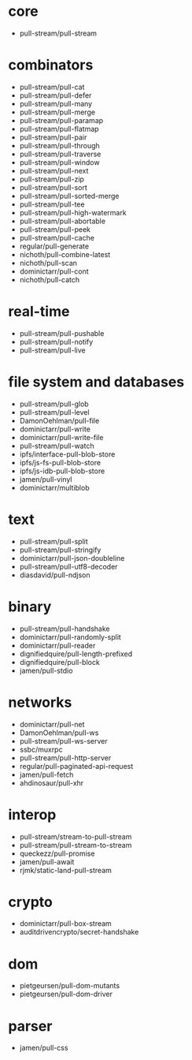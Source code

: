 # core

* pull-stream/pull-stream

# combinators

* pull-stream/pull-cat
* pull-stream/pull-defer
* pull-stream/pull-many
* pull-stream/pull-merge
* pull-stream/pull-paramap
* pull-stream/pull-flatmap
* pull-stream/pull-pair
* pull-stream/pull-through
* pull-stream/pull-traverse
* pull-stream/pull-window
* pull-stream/pull-next
* pull-stream/pull-zip
* pull-stream/pull-sort
* pull-stream/pull-sorted-merge
* pull-stream/pull-tee
* pull-stream/pull-high-watermark
* pull-stream/pull-abortable
* pull-stream/pull-peek
* pull-stream/pull-cache
* regular/pull-generate
* nichoth/pull-combine-latest
* nichoth/pull-scan
* dominictarr/pull-cont
* nichoth/pull-catch

# real-time

* pull-stream/pull-pushable
* pull-stream/pull-notify
* pull-stream/pull-live

# file system and databases

* pull-stream/pull-glob
* pull-stream/pull-level
* DamonOehlman/pull-file
* dominictarr/pull-write
* dominictarr/pull-write-file
* pull-stream/pull-watch
* ipfs/interface-pull-blob-store
* ipfs/js-fs-pull-blob-store
* ipfs/js-idb-pull-blob-store
* jamen/pull-vinyl
* dominictarr/multiblob

# text

* pull-stream/pull-split
* pull-stream/pull-stringify
* dominictarr/pull-json-doubleline
* pull-stream/pull-utf8-decoder
* diasdavid/pull-ndjson

# binary

* pull-stream/pull-handshake
* dominictarr/pull-randomly-split
* dominictarr/pull-reader
* dignifiedquire/pull-length-prefixed
* dignifiedquire/pull-block
* jamen/pull-stdio

# networks

* dominictarr/pull-net
* DamonOehlman/pull-ws
* pull-stream/pull-ws-server
* ssbc/muxrpc
* pull-stream/pull-http-server
* regular/pull-paginated-api-request
* jamen/pull-fetch
* ahdinosaur/pull-xhr

# interop

* pull-stream/stream-to-pull-stream
* pull-stream/pull-stream-to-stream
* queckezz/pull-promise
* jamen/pull-await
* rjmk/static-land-pull-stream

# crypto

* dominictarr/pull-box-stream
* auditdrivencrypto/secret-handshake

# dom

* pietgeursen/pull-dom-mutants
* pietgeursen/pull-dom-driver

# parser

* jamen/pull-css


